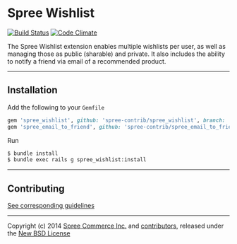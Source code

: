 # Spree Wishlist

[![Build Status](https://travis-ci.org/spree-contrib/spree_wishlist.svg?branch=2-4-stable)](https://travis-ci.org/spree-contrib/spree_wishlist)
[![Code Climate](https://codeclimate.com/github/spree-contrib/spree_wishlist/badges/gpa.svg)](https://codeclimate.com/github/spree-contrib/spree_wishlist)

The Spree Wishlist extension enables multiple wishlists per user, as well as managing those as public (sharable) and private. It also includes the ability to notify a friend via email of a recommended product.

---

## Installation

Add the following to your `Gemfile`
```ruby
gem 'spree_wishlist', github: 'spree-contrib/spree_wishlist', branch: '2-4-stable'
gem 'spree_email_to_friend', github: 'spree-contrib/spree_email_to_friend', branch: '2-4-stable'
```

Run
```sh
$ bundle install
$ bundle exec rails g spree_wishlist:install
```

---

## Contributing

[See corresponding guidelines][1]

---

Copyright (c) 2014 [Spree Commerce Inc.][4] and [contributors][5], released under the [New BSD License][3]

[1]: https://github.com/spree-contrib/spree_wishlist/blob/master/CONTRIBUTING.md
[3]: https://github.com/spree-contrib/spree_wishlist/blob/master/LICENSE.md
[4]: https://github.com/spree
[5]: https://github.com/spree-contrib/spree_wishlist/graphs/contributors
